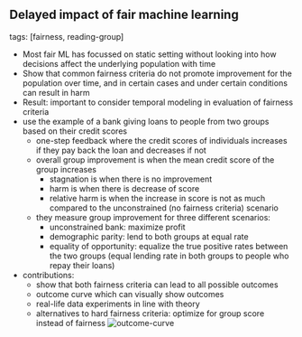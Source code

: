 ## Delayed impact of fair machine learning
tags: [fairness, reading-group]
- Most fair ML has focussed on static setting without looking into how decisions affect the underlying population with time
- Show that common fairness criteria do not promote improvement for the population over time, and in certain cases and under certain conditions can result in harm
- Result: important to consider temporal modeling in evaluation of fairness criteria
- use the example of a bank giving loans to people from two groups based on their credit scores
  - one-step feedback where the credit scores of individuals increases if they pay back the loan and decreases if not
  - overall group improvement is when the mean credit score of the group increases 
    - stagnation is when there is no improvement
    - harm is when there is decrease of score
    - relative harm is when the increase in score is not as much compared to the unconstrained (no fairness criteria) scenario
  - they measure group improvement for three different scenarios:
    - unconstrained bank: maximize profit
    - demographic parity: lend to both groups at equal rate
    - equality of opportunity: equalize the true positive rates between the two groups (equal lending rate in both groups to people who repay their loans)
- contributions:
  - show that both fairness criteria can lead to all possible outcomes
  - outcome curve which can visually show outcomes
  - real-life data experiments in line with theory
  - alternatives to hard fairness criteria: optimize for group score instead of fairness
![outcome-curve](week30-delayed-fairness-1.png)